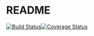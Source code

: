 README
======

[![Build Status](https://travis-ci.org/toptan/paso.svg?branch=master)](https://travis-ci.org/toptan/paso)[![Coverage Status](https://coveralls.io/repos/github/toptan/paso/badge.svg?branch=master)](https://coveralls.io/github/toptan/paso?branch=master)



